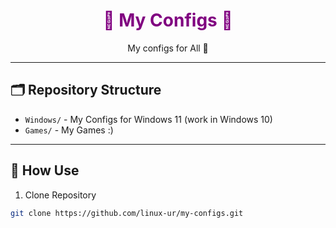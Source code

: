 <h1 align="center" style="color: purple;">💜 My Configs 💜</h1>

<p align="center">
  My configs for All 💜
</p>

---

## 🗂 Repository Structure

- `Windows/` - My Configs for Windows 11 (work in Windows 10)
- `Games/` - My Games :)

---

## 🚀 How Use

1. Clone Repository

```bash
git clone https://github.com/linux-ur/my-configs.git

